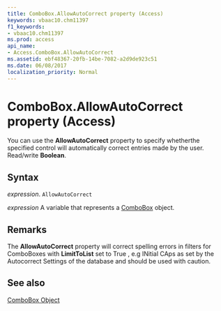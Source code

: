 ```yaml
---
title: ComboBox.AllowAutoCorrect property (Access)
keywords: vbaac10.chm11397
f1_keywords:
- vbaac10.chm11397
ms.prod: access
api_name:
- Access.ComboBox.AllowAutoCorrect
ms.assetid: ebf48367-20fb-14be-7082-a2d9de923c51
ms.date: 06/08/2017
localization_priority: Normal
---
```



# ComboBox.AllowAutoCorrect property (Access)

You can use the  **AllowAutoCorrect** property to specify whetherthe specified control will automatically correct entries made by the user. Read/write **Boolean**.


## Syntax

_expression_. `AllowAutoCorrect`

_expression_ A variable that represents a [ComboBox](Access.ComboBox.md) object.


## Remarks

The **AllowAutoCorrect** property will correct spelling errors in filters for ComboBoxes with **LimitToList** set to True , e.g INitial CAps as set by the Autocorrect Settings of the database and should be used with caution.


## See also


[ComboBox Object](Access.ComboBox.md)

